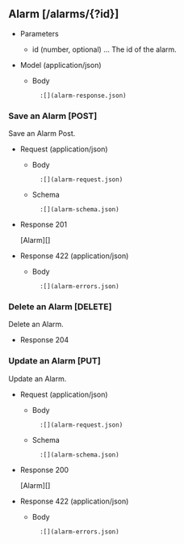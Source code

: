 ## Alarm [/alarms/{?id}]

+ Parameters
  + id (number, optional) ... The id of the alarm.

+ Model (application/json)

    + Body

            :[](alarm-response.json)

### Save an Alarm [POST]
Save an Alarm Post.

+ Request (application/json)

    + Body

            :[](alarm-request.json)

    + Schema

            :[](alarm-schema.json)

+ Response 201

  [Alarm][]

+ Response 422 (application/json)

    + Body

            :[](alarm-errors.json)

### Delete an Alarm [DELETE]
Delete an Alarm.

+ Response 204

### Update an Alarm [PUT]
Update an Alarm.

+ Request (application/json)

    + Body

            :[](alarm-request.json)

    + Schema

            :[](alarm-schema.json)

+ Response 200

    [Alarm][]

+ Response 422 (application/json)

    + Body

            :[](alarm-errors.json)
